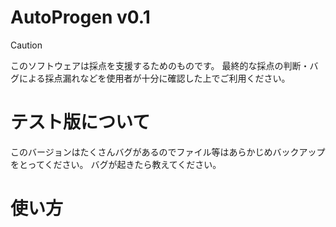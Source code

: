 # AutoProgen v0.1

> [!CAUTION]
> このソフトウェアは採点を支援するためのものです。
> 最終的な採点の判断・バグによる採点漏れなどを使用者が十分に確認した上でご利用ください。

# テスト版について

このバージョンはたくさんバグがあるのでファイル等はあらかじめバックアップをとってください。
バグが起きたら教えてください。

# 使い方

[//]: # (1. run.batをクリックしてWelcomeウィンドウを起動します。テスト版はコマンドプロンプトが一緒に起動します。)

[//]: # (2. Welcomeウィンドウの「フォルダを開く」でプロジェクトフォルダ（reportlist.xlsxを含むフォルダ）を選択すると，メインウィンドウが起動します。)

[//]: # ()
[//]: # (- 次回からは「最近のプロジェクト」をダブルクリックしてプロジェクトフォルダを開けます。)

[//]: # ()
[//]: # (3. バージョン初回起動時はコンパイラの設定が必要になります。下記を参照してください。)

[//]: # (4. 「テストケースの編集」をクリックしてテストケースの編集画面を開きます。)

[//]: # (5. 下部の「新しい設問」で設問番号（prog01.cの01とか）を入力して設問を作ります。)

[//]: # ()
[//]: # (- ここで設定した設問番号が採点されます。)

[//]: # ()
[//]: # (6. 各設問に１つ以上テストケースが必要です。設問リストの該当する設問の「＋」ボタンでテストケースを生成します。)

[//]: # ( - テストケースとはプログラム実行時に与える入力と予期される出力のペアです。)

[//]: # ( - 現在テストケースの機能は実装済みですが不便なので使わないほうが結局楽です。)

[//]: # ( - １つの設問に対してテストケースを１つ以上作る必要があるので、)

[//]: # ()
[//]: # (# コンパイラの設定)

[//]: # ()
[//]: # (Visual Studio の開発者ツールを使用するためにツールのパスを設定します。)

[//]: # ()
[//]: # (1. （Welcomeウィンドウでプロジェクトを開いてメインウィンドウを開きます）)

[//]: # (2. メインウィンドウ上部の「コンパイラの設定」をクリックします。コンパイラの設定ウィザードが起動します。)

[//]: # (3. 案内に従って右下の「Next」をクリックしていきます。)

[//]: # ()
[//]: # (- 検索方法は「自動で検索する」を選択すればたぶんパスを自動で発見できます。)

[//]: # (- 自動検索に失敗した場合は「手動でパスを設定する」を選択し、自分でパスを入力する必要があります。)

[//]: # ()
[//]: # (4. 最後の画面でテストに成功したら，右下の「Finish」を押せば開発者ツールのパスが設定されます。)

[//]: # ()
[//]: # (- 次回起動時からはこの設定の必要はありません。)
